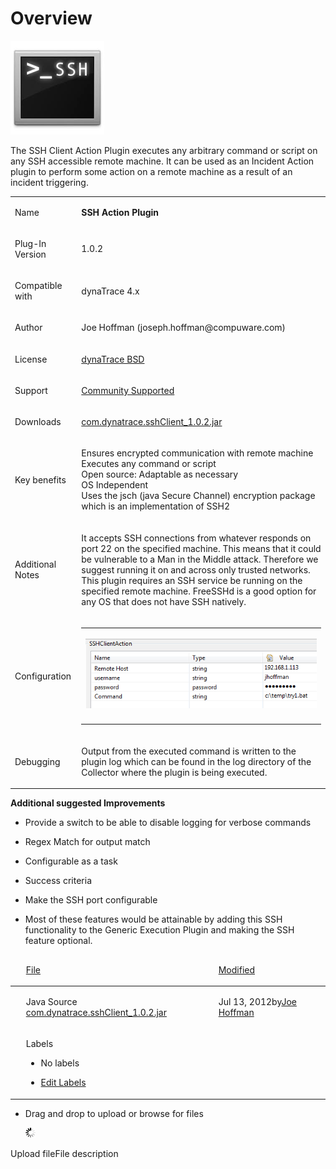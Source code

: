 <html xmlns="http://www.w3.org/1999/xhtml">
<head>
    <title>Overview</title>
    <meta http-equiv="Content-Type" content="text/html; charset=UTF-8"/>
    <meta http-equiv="X-UA-Compatible" content="IE=EmulateIE8" />
    <meta content="Scroll Wiki Publisher" name="generator"/>
    <link type="text/css" rel="stylesheet" href="css/blueprint/liquid.css" media="screen, projection"/>
    <link type="text/css" rel="stylesheet" href="css/blueprint/print.css" media="print"/>
    <link type="text/css" rel="stylesheet" href="css/content-style.css" media="screen, projection, print"/>
    <link type="text/css" rel="stylesheet" href="css/screen.css" media="screen, projection"/>
    <link type="text/css" rel="stylesheet" href="css/print.css" media="print"/>
</head>
<body>
                <h1>Overview</h1>
    <p>
            <img src="images_community/download/attachments/88245112/icon.png" alt="images_community/download/attachments/88245112/icon.png" class="confluence-embedded-image" />
            </p>
    <p>
The SSH Client Action Plugin executes any arbitrary command or script on any SSH accessible remote machine.  It can be used as an Incident Action plugin to perform some action on a remote machine as a result of an incident triggering.    </p>
    <div class="tablewrap">
        <table>
<thead class=" "></thead><tfoot class=" "></tfoot><tbody class=" ">    <tr>
            <td rowspan="1" colspan="1">
        <p>
Name    </p>
            </td>
                <td rowspan="1" colspan="1">
        <p>
<strong class=" ">SSH Action Plugin</strong>    </p>
            </td>
        </tr>
    <tr>
            <td rowspan="1" colspan="1">
        <p>
Plug-In Version    </p>
            </td>
                <td rowspan="1" colspan="1">
        <p>
1.0.2    </p>
            </td>
        </tr>
    <tr>
            <td rowspan="1" colspan="1">
        <p>
Compatible with    </p>
            </td>
                <td rowspan="1" colspan="1">
        <p>
dynaTrace 4.x    </p>
            </td>
        </tr>
    <tr>
            <td rowspan="1" colspan="1">
        <p>
Author    </p>
            </td>
                <td rowspan="1" colspan="1">
        <p>
Joe Hoffman (joseph.hoffman@compuware.com)    </p>
            </td>
        </tr>
    <tr>
            <td rowspan="1" colspan="1">
        <p>
License    </p>
            </td>
                <td rowspan="1" colspan="1">
        <p>
<a href="attachments_5275722_2_dynaTraceBSD.txt">dynaTrace BSD</a>    </p>
            </td>
        </tr>
    <tr>
            <td rowspan="1" colspan="1">
        <p>
Support    </p>
            </td>
                <td rowspan="1" colspan="1">
        <p>
<a href="https://community/display/DL/Support+Levels">Community Supported</a>    </p>
            </td>
        </tr>
    <tr>
            <td rowspan="1" colspan="1">
        <p>
Downloads    </p>
            </td>
                <td rowspan="1" colspan="1">
        <p>
<a href="attachments_88440991_1_com.dynatrace.sshClient_1.0.2.jar">com.dynatrace.sshClient_1.0.2.jar</a>    </p>
            </td>
        </tr>
    <tr>
            <td rowspan="1" colspan="1">
        <p>
Key benefits    </p>
            </td>
                <td rowspan="1" colspan="1">
        <p>
Ensures encrypted communication with remote machine<br/>Executes any command or script<br/>Open source: Adaptable as necessary<br/>OS Independent<br/>Uses the jsch (java Secure Channel) encryption package which is an implementation of SSH2    </p>
            </td>
        </tr>
    <tr>
            <td rowspan="1" colspan="1">
        <p>
Additional Notes    </p>
            </td>
                <td rowspan="1" colspan="1">
        <p>
It accepts SSH connections from whatever responds on port 22 on the specified machine.  This means that it could be vulnerable to a Man in the Middle attack.    Therefore we suggest running it on and across only trusted networks.<br/>This plugin requires an SSH service be running on the specified remote machine.  FreeSSHd is a good option for any OS that does not have SSH natively.    </p>
            </td>
        </tr>
    <tr>
            <td rowspan="1" colspan="1">
        <p>
Configuration    </p>
            </td>
                <td rowspan="1" colspan="1">
        <p>
    </p>
    <div class="tablewrap">
        <table>
<thead class=" "></thead><tfoot class=" "></tfoot><tbody class=" ">    <tr>
            <td rowspan="1" colspan="1">
        <p>
            <img src="images_community/download/attachments/88245112/sshactionplugin.png" alt="images_community/download/attachments/88245112/sshactionplugin.png" class="" />
            </p>
            </td>
        </tr>
    <tr>
            <td rowspan="1" colspan="1">
                </td>
        </tr>
</tbody>        </table>
            </div>
            </td>
        </tr>
    <tr>
            <td rowspan="1" colspan="1">
        <p>
Debugging    </p>
            </td>
                <td rowspan="1" colspan="1">
        <p>
Output from the executed command is written to the plugin log which can be found in the log directory of the Collector where the plugin is being executed.    </p>
            </td>
        </tr>
</tbody>        </table>
            </div>
    <p>
<strong class=" ">Additional suggested Improvements</strong>    </p>
<ul class=" "><li class=" ">    <p>
Provide a switch to be able to disable logging for verbose commands    </p>
</li><li class=" ">    <p>
Regex Match for output match    </p>
</li><li class=" ">    <p>
Configurable as a task    </p>
</li><li class=" ">    <p>
Success criteria    </p>
</li><li class=" ">    <p>
Make the SSH port configurable    </p>
</li><li class=" ">    <p>
Most of these features would be attainable by adding this SSH functionality to the Generic Execution Plugin and making the SSH feature optional.    </p>
</li></ul>    <p>
    </p>
    <div class="tablewrap">
        <table>
<thead class=" ">    <tr>
            <td rowspan="1" colspan="1">
        <p>
&nbsp;    </p>
            </td>
                <td rowspan="1" colspan="1">
        <p>
<a href="SSH_Action_Plugin.html">File</a>    </p>
            </td>
                <td rowspan="1" colspan="1">
        <p>
<a href="SSH_Action_Plugin.html">Modified</a>    </p>
            </td>
        </tr>
</thead><tfoot class=" "></tfoot><tbody class=" ">    <tr>
            <td rowspan="1" colspan="1">
                </td>
                <td rowspan="1" colspan="1">
        <p>
Java Source                    <a href="https://community/download/attachments/88245112/com.dynatrace.sshClient_1.0.2.jar?api=v2">com.dynatrace.sshClient_1.0.2.jar</a>    </p>
            </td>
                <td rowspan="1" colspan="1">
        <p>
Jul 13, 2012by<a href="    /community/display/~joseph.hoffman@compuware.com ">Joe Hoffman</a>    </p>
            </td>
        </tr>
    <tr>
            <td rowspan="1" colspan="1">
                </td>
                <td rowspan="1" colspan="2">
        <p>
    </p>
    <p>
Labels    </p>
<ul class="label-list has-pen "><li class="no-labels-message ">    <p>
No labels    </p>
</li><li class="labels-edit-container ">    <p>
<a href="SSH_Action_Plugin.html">Edit Labels</a>    </p>
</li></ul>    <p>
    </p>
            </td>
        </tr>
</tbody>        </table>
            </div>
<ul class=" "><li class="drop-zone-text hidden ">    <p>
Drag and drop to upload or browse for files    </p>
            <img src="images_community/images/icons/wait.gif" alt="images_community/images/icons/wait.gif" class="plugin_attachments_dropzone_uploadwaiticon" />
        </li></ul>    <p>
Upload fileFile description    </p>
            </div>
        </div>
        <div class="footer">
        </div>
    </div>
</body>
</html>

